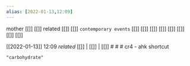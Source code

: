 ```yaml
---
alias: [2022-01-13,12:09]
---
```

 mother [[]] [[]]
 related [[]] [[]]
 `contemporary events` [[]] [[]] [[]] [[]] [[]] [[]] [[]] [[]]

[[2022-01-13]] 12:09 _related_ [[]] | [[]] | [[]] # # #
cr4 - ahk shortcut
```query
"carbohydrate"
```